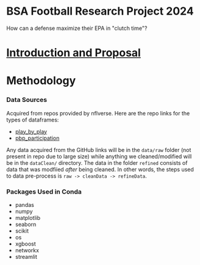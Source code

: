 # BSA Football Research Project 2024

How can a defense maximize their EPA in "clutch time"?

# [Introduction and Proposal](https://docs.google.com/presentation/d/17gTBEuxoZaykZ6PiA4hYioC999DcLKa3oJ7NxRFPB7o/edit?usp=sharing)

# Methodology

### Data Sources

Acquired from repos provided by nflverse. Here are the repo links for the types of dataframes:

- [play_by_play](https://github.com/nflverse/nflverse-data/releases/tag/pbp)
- [pbp_participation](https://github.com/nflverse/nflverse-data/releases/tag/pbp_participation)

Any data acquired from the GitHub links will be in the `data/raw` folder (not present in repo due to large size) while anything we cleaned/modified will be in the `dataClean/` directory. The data in the folder `refined` consists of data that was modfiied *after* being cleaned. In other words, the steps used to data pre-process is `raw -> cleanData -> refineData`.

### Packages Used in Conda
- pandas
- numpy
- matplotlib
- seaborn
- scikit
- os
- xgboost
- networkx
- streamlit
